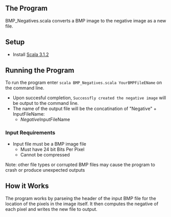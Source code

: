 
  
## The Program
BMP_Negatives.scala converts a BMP image to the negative image as a new file.

## Setup
* Install [Scala 3.1.2](https://www.scala-lang.org/download/3.1.2.html)

## Running the Program
To run the program enter `scala BMP_Negatives.scala YourBMPFileEName` on the command line.
* Upon succesful completion, ``Successfly created the negative image`` will be output to the command line. 
* The name of the output file will be the concatination of "Negative" + InputFileName:
	* *Negative*InputFileName


### Input Requirements
* Input file must be a BMP image file
	* Must have 24 bit Bits Per Pixel
	* Cannot be compressed

Note: other file types or corrupted BMP files may cause the program to crash or produce unexpected outputs

## How it Works
The program works by parseing the header of the input BMP file for the location of the pixels in the image itself. It then computes the negative of each pixel and writes the new file to output.